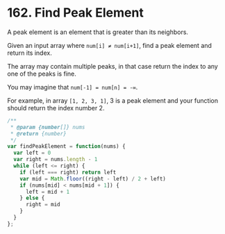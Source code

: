 # 162. Find Peak Element

A peak element is an element that is greater than its neighbors.

Given an input array where `num[i] ≠ num[i+1]`, find a peak element and return its index.

The array may contain multiple peaks, in that case return the index to any one of the peaks is fine.

You may imagine that `num[-1] = num[n] = -∞`.

For example, in array `[1, 2, 3, 1]`, 3 is a peak element and your function should return the index number 2.

```javascript
/**
 * @param {number[]} nums
 * @return {number}
 */
var findPeakElement = function(nums) {
  var left = 0
  var right = nums.length - 1
  while (left <= right) {
    if (left === right) return left
    var mid = Math.floor((right - left) / 2 + left)
    if (nums[mid] < nums[mid + 1]) {
      left = mid + 1
    } else {
      right = mid
    }
  }
};
```
